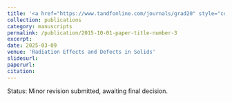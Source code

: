 ```yaml
---
title: '<a href="https://www.tandfonline.com/journals/grad20" style="color: teal;">2. Simulation analysis on the irradiation effect of hydrogen ions on the electrostatic residual ion dump in NNBI</a>'
collection: publications
category: manuscripts
permalink: /publication/2015-10-01-paper-title-number-3
excerpt: 
date: 2025-03-09
venue: 'Radiation Effects and Defects in Solids'
slidesurl: 
paperurl: 
citation: 
---
```

Status: Minor revision submitted, awaiting final decision.
